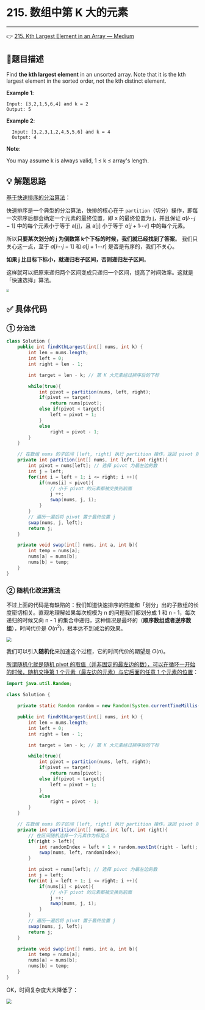 # 215. 数组中第 K 大的元素

---

👉 [215. Kth Largest Element in an Array — Medium](https://leetcode-cn.com/problems/kth-largest-element-in-an-array/)

## 📜题目描述

Find **the kth largest element** in an unsorted array. Note that it is the kth largest element in the sorted order, not the kth distinct element.

**Example 1**:

```
Input: [3,2,1,5,6,4] and k = 2
Output: 5
```

 **Example 2**:

```
  Input: [3,2,3,1,2,4,5,5,6] and k = 4
  Output: 4
```

**Note**:

You may assume k is always valid, 1 ≤ k ≤ array's length.

## 💡 解题思路

<u>基于快速排序的分治算法</u>：

快速排序是一个典型的分治算法，快排的核心在于 `partition`（切分）操作，即每一次排序后都会确定一个元素的最终位置，即 x 的最终位置为 j，并且保证 $a[l \cdots j - 1]$ 中的每个元素小于等于 a[j]，且 a[j] 小于等于 $a[j + 1 \cdots r]$ 中的每个元素。

所以**只要某次划分的 j 为倒数第 k个下标的时候，我们就已经找到了答案**。 我们只关心这一点，至于 $a[l \cdots j - 1]$ 和 $a[j+1 \cdots r]$ 是否是有序的，我们不关心。

**如果 j 比目标下标小，就递归右子区间，否则递归左子区间**。

这样就可以把原来递归两个区间变成只递归一个区间，提高了时间效率。这就是「快速选择」算法。

<img src="https://gitee.com/veal98/images/raw/master/img/20200921103938.png" style="zoom: 45%;" />



## ✅ 具体代码

### ① 分治法

```java
class Solution {
    public int findKthLargest(int[] nums, int k) {
        int len = nums.length;
        int left = 0;
        int right = len - 1;

        int target = len - k; // 第 K 大元素经过排序后的下标

        while(true){
            int pivot = partition(nums, left, right);
            if(pivot == target)
                return nums[pivot];
            else if(pivot < target){
                left = pivot + 1;
            }
            else
                right = pivot - 1;
        }
    }

    // 在数组 nums 的子区间 [left, right] 执行 partition 操作，返回 pivot 排序以后应该在的位置
    private int partition(int[] nums, int left, int right){
        int pivot = nums[left]; // 选择 pivot 为最左边的数
        int j = left;
        for(int i = left + 1; i <= right; i ++){
            if(nums[i] < pivot){
                // 小于 pivot 的元素都被交换到前面
                j ++;
                swap(nums, j, i);
            }
        }
        // 遍历一遍后将 pivot 置于最终位置 j
        swap(nums, j, left);
        return j;
    }

    private void swap(int[] nums, int a, int b){
        int temp = nums[a];
        nums[a] = nums[b];
        nums[b] = temp;
    }
}
```

### ② 随机化改进算法

不过上面的代码是有缺陷的：我们知道快速排序的性能和「划分」出的子数组的长度密切相关。直观地理解如果每次规模为 n 的问题我们都划分成 1 和 n - 1，每次递归的时候又向 n - 1 的集合中递归，这种情况是最坏的（**顺序数组或者逆序数组**），时间代价是 $O(n ^ 2)$，根本达不到减治的效果。

<img src="https://gitee.com/veal98/images/raw/master/img/20200921110958.png" style="zoom: 80%;" />

我们可以引入**随机化**来加速这个过程，它的时间代价的期望是 $O(n)$。

<u>所谓随机化就是随机 pivot 的取值（并非固定的最左边的数），可以在循环一开始的时候，随机交换第 1 个元素（最左边的元素）与它后面的任意 1 个元素的位置</u>：

```java
import java.util.Random;

class Solution {

    private static Random random = new Random(System.currentTimeMillis());

    public int findKthLargest(int[] nums, int k) {
        int len = nums.length;
        int left = 0;
        int right = len - 1;

        int target = len - k; // 第 K 大元素经过排序后的下标

        while(true){
            int pivot = partition(nums, left, right);
            if(pivot == target)
                return nums[pivot];
            else if(pivot < target){
                left = pivot + 1;
            }
            else
                right = pivot - 1;
        }
    }

    // 在数组 nums 的子区间 [left, right] 执行 partition 操作，返回 pivot 排序以后应该在的位置
    private int partition(int[] nums, int left, int right){
        // 在区间随机选择一个元素作为标定点
        if(right > left){
            int randomIndex = left + 1 + random.nextInt(right - left);
            swap(nums, left, randomIndex);
        }

        int pivot = nums[left]; // 选择 pivot 为最左边的数
        int j = left;
        for(int i = left + 1; i <= right; i ++){
            if(nums[i] < pivot){
                // 小于 pivot 的元素都被交换到前面
                j ++;
                swap(nums, j, i);
            }
        }
        // 遍历一遍后将 pivot 置于最终位置 j
        swap(nums, j, left);
        return j;
    }

    private void swap(int[] nums, int a, int b){
        int temp = nums[a];
        nums[a] = nums[b];
        nums[b] = temp;
    }
}
```

OK，时间复杂度大大降低了：

<img src="https://gitee.com/veal98/images/raw/master/img/20200921111033.png" style="zoom:80%;" />